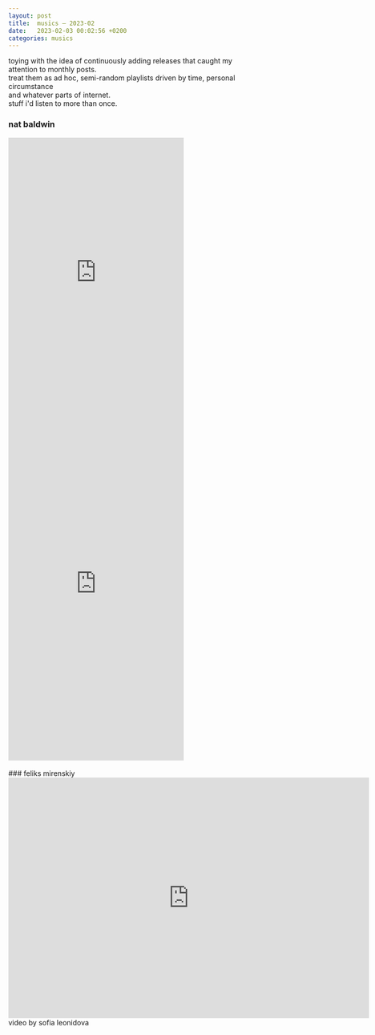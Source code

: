 ```yaml
---
layout: post
title:  musics — 2023-02	
date:   2023-02-03 00:02:56 +0200
categories: musics
---
```

toying with the idea of continuously adding releases that caught my attention to monthly posts.   
treat them as ad hoc, semi-random playlists driven by time, personal circumstance    
and whatever parts of internet.   
stuff i'd listen to more than once.

### nat baldwin
<iframe style="border: 0; width: 350px; height: 555px;" src="https://bandcamp.com/EmbeddedPlayer/album=3432159013/size=large/bgcol=ffffff/linkcol=0687f5/transparent=true/" seamless><a href="https://dinzuartefacts.bandcamp.com/album/blind-field">Blind Field by Nat Baldwin</a></iframe>

<iframe style="border: 0; width: 350px; height: 687px;" src="https://bandcamp.com/EmbeddedPlayer/album=2094240313/size=large/bgcol=ffffff/linkcol=0687f5/transparent=true/" seamless><a href="https://natbaldwin.bandcamp.com/album/people-changes">People Changes by Nat Baldwin</a></iframe>
<br><br>
### feliks mirenskiy
<iframe width="720" height="480" src="https://www.youtube.com/embed/3waQSDsGyi8" title="YouTube video player" frameborder="0" allow="accelerometer; autoplay; clipboard-write; encrypted-media; gyroscope; picture-in-picture; web-share" allowfullscreen></iframe>    
video by sofia leonidova